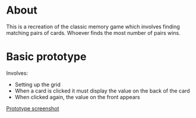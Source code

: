 # About

This is a recreation of the classic memory game which involves finding matching pairs of cards. Whoever finds the most number of pairs wins.

# Basic prototype

Involves:
- Setting up the grid
- When a card is clicked it must display the value on the back of the card
- When clicked again, the value on the front appears

[Prototype screenshot](./images/Screenshot%2023-04-05%at%09.58.23.png)

